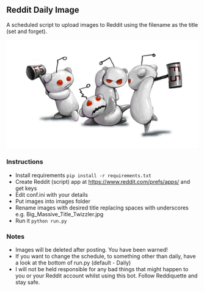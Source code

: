 ## Reddit Daily Image

A scheduled script to upload images to Reddit using the filename as the title (set and forget).

![](r.jpg)

### Instructions

-   Install requirements `pip install -r requirements.txt`
-   Create Reddit (script) app at <https://www.reddit.com/prefs/apps/> and get keys
-   Edit conf.ini with your details
-   Put images into images folder
-   Rename images with desired title replacing spaces with underscores e.g. Big_Massive_Title_Twizzler.jpg
-   Run it `python run.py`

### Notes

-   Images will be deleted after posting. You have been warned!
-   If you want to change the schedule, to something other than daily, have a look at the bottom of run.py (default - Daily)
-   I will not be held responsible for any bad things that might happen to you or your Reddit account whilst using this bot. Follow Reddiquette and stay safe.
